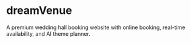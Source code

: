 
# dreamVenue
A premium wedding hall booking website with online booking, real-time availability, and AI theme planner.
